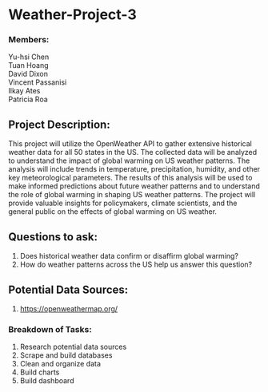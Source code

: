 # Weather-Project-3

### Members:
Yu-hsi Chen \
Tuan Hoang \
David Dixon \
Vincent Passanisi \
Ilkay Ates\
Patricia Roa

## Project Description:
This project will utilize the OpenWeather API to gather extensive historical weather data for all 50 states in the US. The collected data will be analyzed to understand the impact of global warming on US weather patterns. The analysis will include trends in temperature, precipitation, humidity, and other key meteorological parameters. The results of this analysis will be used to make informed predictions about future weather patterns and to understand the role of global warming in shaping US weather patterns. The project will provide valuable insights for policymakers, climate scientists, and the general public on the effects of global warming on US weather.

## Questions to ask:
1. Does historical weather data confirm or disaffirm global warming?
2. How do weather patterns across the US help us answer this question?

## Potential Data Sources:
1. https://openweathermap.org/

### Breakdown of Tasks:
1. Research potential data sources
2. Scrape and build databases
3. Clean and organize data
4. Build charts
5. Build dashboard